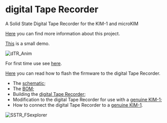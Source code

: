 # digital Tape Recorder

A Solid State Digital Tape Recorder for the KIM-1 and microKIM

[Here](https://willem.aandewiel.nl/index.php/2021/02/20/digital-tape-recorder-for-the-kim-1-and-clones/) you can find more information about this project.

[This](https://www.youtube.com/watch?v=R_zD5T_khKs) is a small demo.


![dTR_Anim](https://user-images.githubusercontent.com/5585427/109011507-3f67fa80-76b1-11eb-91c5-ab61ccd1cf4a.gif)

For first time use see [here](docs/firstTimeUse.md).

[Here](docs/flashFirmware.md) you can read how to flash the firmware to the digital Tape Recorder.

* The [schematic](docs/ADW1710_Schematic.pdf);
* The [BOM](docs/ADW1710_BOM.pdf);
* Building the [digital Tape Recorder](https://user-images.githubusercontent.com/5585427/109309085-1bd4b980-7843-11eb-97f5-dcc749f5732b.gif);
* Modification to the digital Tape Recorder for use with a [genuine KIM-1](docs/dTR_KIM-1_mod.pdf);
* How to connect the digital Tape Recorder to a [genuine KIM-1](docs/dTR_KIM-1_A.pdf).

![SSTR_FSexplorer](https://user-images.githubusercontent.com/5585427/108217058-73807000-7133-11eb-94bc-dc09b9f65778.png)

